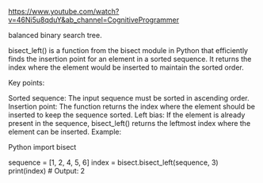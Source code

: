https://www.youtube.com/watch?v=46Ni5u8qduY&ab_channel=CognitiveProgrammer


balanced binary search tree.

bisect_left() is a function from the bisect module in Python that efficiently finds the insertion point for an element in a sorted sequence. It returns the index where the element would be inserted to maintain the sorted order.

Key points:

Sorted sequence: The input sequence must be sorted in ascending order.
Insertion point: The function returns the index where the element should be inserted to keep the sequence sorted.
Left bias: If the element is already present in the sequence, bisect_left() returns the leftmost index where the element can be inserted.
Example:

Python
import bisect

sequence = [1, 2, 4, 5, 6]
index = bisect.bisect_left(sequence, 3)
print(index)  # Output: 2

